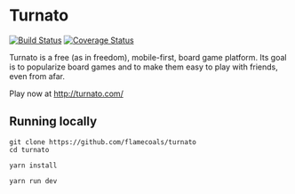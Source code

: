 # Turnato
[![Build Status](https://travis-ci.org/flamecoals/turnato.svg?branch=master)](https://travis-ci.org/flamecoals/turnato)
[![Coverage Status](https://coveralls.io/repos/github/flamecoals/turnato/badge.svg?branch=master)](https://coveralls.io/github/flamecoals/turnato?branch=master)

Turnato is a free (as in freedom), mobile-first, board game platform.  Its goal is to popularize board games and to make them easy to play with friends, even from afar.

Play now at http://turnato.com/

## Running locally

```
git clone https://github.com/flamecoals/turnato
cd turnato

yarn install

yarn run dev
```
